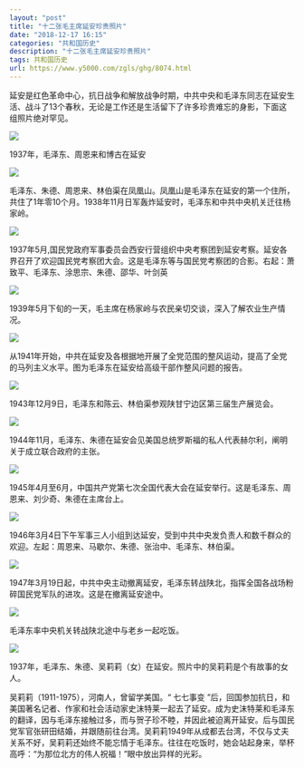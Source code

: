 ```yaml
---
layout: "post"
title: "十二张毛主席延安珍贵照片"
date: "2018-12-17 16:15"
categories: "共和国历史"
description: "十二张毛主席延安珍贵照片"
tags: 共和国历史
url: https://www.y5000.com/zgls/ghg/8074.html
---
```






延安是红色革命中心，抗日战争和解放战争时期，中共中央和毛泽东同志在延安生活、战斗了13个春秋，无论是工作还是生活留下了许多珍贵难忘的身影，下面这组照片绝对罕见。

![](https://img.y5000.com/uploads/allimg/161222/6-161222142425607.jpg)

1937年，毛泽东、周恩来和博古在延安

![](https://img.y5000.com/uploads/allimg/161222/6-161222142620920.jpg)

毛泽东、朱德、周恩来、林伯渠在凤凰山。凤凰山是毛泽东在延安的第一个住所，共住了1年零10个月。1938年11月日军轰炸延安时，毛泽东和中共中央机关迁往杨家岭。

![](https://img.y5000.com/uploads/allimg/161222/6-1612221426322A.jpg)

1937年5月,国民党政府军事委员会西安行营组织中央考察团到延安考察。延安各界召开了欢迎国民党考察团大会。这是毛泽东等与国民党考察团的合影。右起：萧致平、毛泽东、涂思宗、朱德、邵华、叶剑英

![](https://img.y5000.com/uploads/allimg/161222/6-16122214264TO.jpg)

1939年5月下旬的一天，毛主席在杨家岭与农民亲切交谈，深入了解农业生产情况。

![](https://img.y5000.com/uploads/allimg/161222/6-161222142H4494.jpg)

从1941年开始，中共在延安及各根据地开展了全党范围的整风运动，提高了全党的马列主义水平。图为毛泽东在延安给高级干部作整风问题的报告。

![](https://img.y5000.com/uploads/allimg/161222/6-161222142IO48.jpg)

1943年12月9日，毛泽东和陈云、林伯渠参观陕甘宁边区第三届生产展览会。

![](https://img.y5000.com/uploads/allimg/161222/6-161222142K0938.jpg)

1944年11月，毛泽东、朱德在延安会见美国总统罗斯福的私人代表赫尔利，阐明关于成立联合政府的主张。

![](https://img.y5000.com/uploads/allimg/161222/6-161222142P3240.jpg)

1945年4月至6月，中国共产党第七次全国代表大会在延安举行。这是毛泽东、周恩来、刘少奇、朱德在主席台上。

![](https://img.y5000.com/uploads/allimg/161222/6-161222142QC07.jpg)

1946年3月4日下午军事三人小组到达延安，受到中共中央发负责人和数千群众的欢迎。左起：周恩来、马歇尔、朱德、张治中、毛泽东、林伯渠。

![](https://img.y5000.com/uploads/allimg/161222/6-161222142R9639.jpg)

1947年3月19日起，中共中央主动撤离延安，毛泽东转战陕北，指挥全国各战场粉碎国民党军队的进攻。这是在撤离延安途中。

![](https://img.y5000.com/uploads/allimg/161222/6-161222142943435.jpg)

毛泽东率中央机关转战陕北途中与老乡一起吃饭。

![](https://img.y5000.com/uploads/allimg/161222/6-16122214291R62.jpg)

1937年，毛泽东、朱德、吴莉莉（女）在延安。照片中的吴莉莉是个有故事的女人。

吴莉莉（1911-1975），河南人，曾留学美国。“ 七七事变
”后，回国参加抗日，和美国著名记者、作家和社会活动家史沫特莱一起去了延安。成为史沫特莱和毛泽东的翻译，因与毛泽东接触过多，而与贺子珍不睦，并因此被迫离开延安。后与国民党军官张研田结婚，并跟随前往台湾。吴莉莉1949年从成都去台湾，不仅与丈夫关系不好，吴莉莉还始终不能忘情于毛泽东。往往在吃饭时，她会站起身来，举杯高呼：“为那位北方的伟人祝福！”眼中放出异样的光彩。
